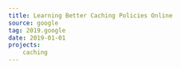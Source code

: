 ```yaml
---
title: Learning Better Caching Policies Online
source: google
tag: 2019.google
date: 2019-01-01
projects:
    caching
---
```


